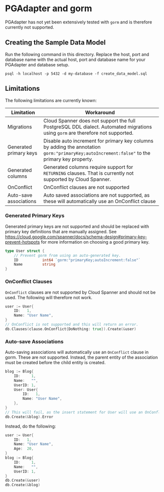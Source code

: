 # PGAdapter and gorm

PGAdapter has not yet been extensively tested with `gorm` and is therefore currently not supported.

## Creating the Sample Data Model
Run the following command in this directory. Replace the host, port and database name with the actual host, port and
database name for your PGAdapter and database setup.

```shell
psql -h localhost -p 5432 -d my-database -f create_data_model.sql
```

## Limitations
The following limitations are currently known:

| Limitation             | Workaround                                                                                                                                   |
|------------------------|----------------------------------------------------------------------------------------------------------------------------------------------|
| Migrations             | Cloud Spanner does not support the full PostgreSQL DDL dialect. Automated migrations using `gorm` are therefore not supported.               |
| Generated primary keys | Disable auto increment for primary key columns by adding the annotation `gorm:"primaryKey;autoIncrement:false"` to the primary key property. |
| Generated columns      | Generated columns require support for `RETURNING` clauses. That is currently not supported by Cloud Spanner.                                 |
| OnConflict             | OnConflict clauses are not supported                                                                                                         |
| Auto-save associations | Auto saved associations are not supported, as these will automatically use an OnConflict clause                                              |

### Generated Primary Keys
Generated primary keys are not supported and should be replaced with primary key definitions that
are manually assigned. See https://cloud.google.com/spanner/docs/schema-design#primary-key-prevent-hotspots
for more information on choosing a good primary key.

```go
type User struct {
	// Prevent gorm from using an auto-generated key.
	ID           int64 `gorm:"primaryKey;autoIncrement:false"`
	Name         string
}
```

### OnConflict Clauses
`OnConflict` clauses are not supported by Cloud Spanner and should not be used. The following will
therefore not work.

```go
user := User{
    ID:   1,
    Name: "User Name",
}
// OnConflict is not supported and this will return an error.
db.Clauses(clause.OnConflict{DoNothing: true}).Create(&user)
```

### Auto-save Associations
Auto-saving associations will automatically use an `OnConflict` clause in gorm. These are not
supported. Instead, the parent entity of the association must be created before the child entity is
created.

```go
blog := Blog{
    ID:     1,
    Name:   "",
    UserID: 1,
    User: User{
        ID:   1,
        Name: "User Name",
    },
}
// This will fail, as the insert statement for User will use an OnConflict clause.
db.Create(&blog).Error
```

Instead, do the following:

```go
user := User{
    ID:   1,
    Name: "User Name",
    Age:  20,
}
blog := Blog{
    ID:     1,
    Name:   "",
    UserID: 1,
}
db.Create(&user)
db.Create(&blog)
```
